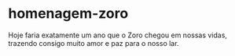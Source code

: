 # homenagem-zoro
Hoje faria exatamente um ano que o Zoro chegou em nossas vidas, trazendo consigo muito amor e paz para o nosso lar.
